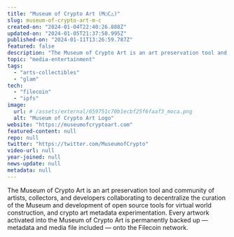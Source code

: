 ```yaml
---
title: "Museum of Crypto Art (M○C△)"
slug: museum-of-crypto-art-m-c
created-on: "2024-01-04T22:40:26.888Z"
updated-on: "2024-01-05T21:37:50.995Z"
published-on: "2024-01-11T13:26:59.787Z"
featured: false
description: "The Museum of Crypto Art is an art preservation tool and community of artists, collectors, and developers."
topic: "media-entertainment"
tags:
  - "arts-collectibles"
  - "glam"
tech:
  - "filecoin"
  - "ipfs"
image:
  url: # /assets/external/659751c70b1ecbf25f6faaf3_moca.png
  alt: "Museum of Crypto Art Logo"
website: "https://museumofcryptoart.com"
featured-content: null
repo: null
twitter: "https://twitter.com/MuseumofCrypto"
video-url: null
year-joined: null
news-update: null
metadata: null
---
```


The Museum of Crypto Art is an art preservation tool and community of artists, collectors, and developers collaborating to decentralize the curation of the Museum and development of open source tools for virtual world construction, and crypto art metadata experimentation. Every artwork activated into the Museum of Crypto Art is permanently backed up — metadata and media file included — onto the Filecoin network.
